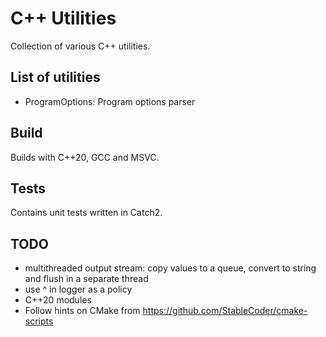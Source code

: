 # C++ Utilities

Collection of various C++ utilities.

## List of utilities

- ProgramOptions: Program options parser

## Build

Builds with C++20, GCC and MSVC.

## Tests

Contains unit tests written in Catch2.

## TODO
- multithreaded output stream: copy values to a queue, convert to string and flush in a separate thread
- use ^ in logger as a policy
- C++20 modules
- Follow hints on CMake from https://github.com/StableCoder/cmake-scripts